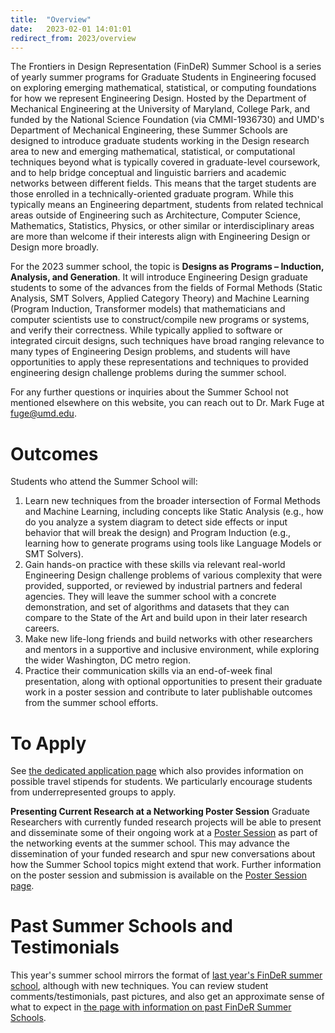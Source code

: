 ```yaml
---
title:  "Overview"
date:   2023-02-01 14:01:01
redirect_from: 2023/overview
---
```


The Frontiers in Design Representation (FinDeR) Summer School is a series of yearly summer programs for Graduate Students in Engineering focused on exploring emerging mathematical, statistical, or computing foundations for how we represent Engineering Design. Hosted by the Department of Mechanical Engineering at the University of Maryland, College Park, and funded by the National Science Foundation (via CMMI-1936730) and UMD's Department of Mechanical Engineering, these Summer Schools are designed to introduce graduate students working in the Design research area to new and emerging mathematical, statistical, or computational techniques beyond what is typically covered in graduate-level coursework, and to help bridge conceptual and linguistic barriers and academic networks between different fields. This means that the target students are those enrolled in a technically-oriented graduate program. While this typically means an Engineering department, students from related technical areas outside of Engineering such as Architecture, Computer Science, Mathematics, Statistics, Physics, or other similar or interdisciplinary areas are more than welcome if their interests align with Engineering Design or Design more broadly.

For the 2023 summer school, the topic is **Designs as Programs – Induction, Analysis, and Generation**. It will introduce Engineering Design graduate students to some of the advances from the fields of Formal Methods (Static Analysis, SMT Solvers, Applied Category Theory) and Machine Learning (Program Induction, Transformer models) that mathematicians and computer scientists use to construct/compile new programs or systems, and verify their correctness. While typically applied to software or integrated circuit designs, such techniques have broad ranging relevance to many types of Engineering Design problems, and students will have opportunities to apply these representations and techniques to provided engineering design challenge problems during the summer school.

For any further questions or inquiries about the Summer School not mentioned elsewhere on this website, you can reach out to Dr. Mark Fuge at fuge@umd.edu.

# Outcomes

Students who attend the Summer School will:
1. Learn new techniques from the broader intersection of Formal Methods and Machine Learning, including concepts like Static Analysis (e.g., how do you analyze a system diagram to detect side effects or input behavior that will break the design) and Program Induction (e.g., learning how to generate programs using tools like Language Models or SMT Solvers).
2. Gain hands-on practice with these skills via relevant real-world Engineering Design challenge problems of various complexity that were provided, supported, or reviewed by industrial partners and federal agencies. They will leave the summer school with a concrete demonstration, and set of algorithms and datasets that they can compare to the State of the Art and build upon in their later research careers.
3. Make new life-long friends and build networks with other researchers and mentors in a supportive and inclusive environment, while exploring the wider Washington, DC metro region.
4. Practice their communication skills via an end-of-week final presentation, along with optional opportunities to present their graduate work in a poster session and contribute to later publishable outcomes from the summer school efforts.

# To Apply

See [the dedicated application page](../apply) which also provides information on possible travel stipends for students. We particularly encourage students from underrepresented groups to apply.

**Presenting Current Research at a Networking Poster Session**
Graduate Researchers with currently funded research projects will be able to present and disseminate some of their ongoing work at a [Poster Session](../poster_session) as part of the networking events at the summer school. This may advance the dissemination of your funded research and spur new conversations about how the Summer School topics might extend that work. Further information on the poster session and submission is available on the [Poster Session page](../poster_session).

# Past Summer Schools and Testimonials
This year's summer school mirrors the format of [last year's FinDeR summer school](../past_schools), although with new techniques. You can review student comments/testimonials, past pictures, and also get an approximate sense of what to expect in [the page with information on past FinDeR Summer Schools](../past_schools).
